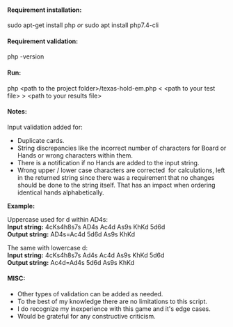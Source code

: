#### Requirement installation:
sudo apt-get install php *or* sudo apt install php7.4-cli

#### Requirement validation:
php -version

#### Run:
php \<path to the project folder\>/texas-hold-em.php < \<path to your test file\> > \<path to your results file\>

#### Notes:

Input validation added for:
- Duplicate cards.
- String discrepancies like the incorrect number of characters for Board or Hands or wrong characters within them.
- There is a notification if no Hands are added to the input string.
- Wrong upper / lower case characters are corrected  for calculations, left in the returned string since there was a requirement that no changes should be done to the string itself. That has an impact when ordering identical hands alphabetically.

**Example:**

Uppercase used for d within AD4s:  
**Input string:**  4cKs4h8s7s AD4s Ac4d As9s KhKd 5d6d  
**Output string:** AD4s=Ac4d 5d6d As9s KhKd


The same with lowercase d:  
**Input string:**  4cKs4h8s7s Ad4s Ac4d As9s KhKd 5d6d  
**Output string:** Ac4d=Ad4s 5d6d As9s KhKd 

#### MISC:

- Other types of validation can be added as needed.
- To the best of my knowledge there are no limitations to this script.
- I do recognize my inexperience with this game and it's edge cases.
- Would be grateful for any constructive criticism.
